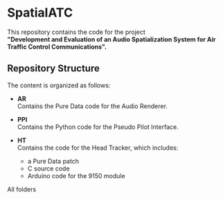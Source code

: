 # SpatialATC

This repository contains the code for the project  
**"Development and Evaluation of an Audio Spatialization System for Air Traffic Control Communications".**

## Repository Structure

The content is organized as follows:

- **AR**  
  Contains the Pure Data code for the Audio Renderer.

- **PPI**  
  Contains the Python code for the Pseudo Pilot Interface.

- **HT**  
  Contains the code for the Head Tracker, which includes:
  - a Pure Data patch
  - C source code
  - Arduino code for the 9150 module

All folders

